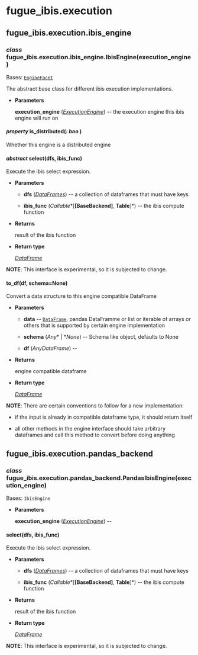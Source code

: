 # fugue_ibis.execution

## fugue_ibis.execution.ibis_engine


### _class_ fugue_ibis.execution.ibis_engine.IbisEngine(execution_engine)
Bases: [`EngineFacet`](../api/fugue.execution.md#fugue.execution.execution_engine.EngineFacet)

The abstract base class for different ibis execution implementations.


* **Parameters**

    **execution_engine** ([*ExecutionEngine*](../api/fugue.execution.md#fugue.execution.execution_engine.ExecutionEngine)) -- the execution engine this ibis engine will run on



#### _property_ is_distributed(_: boo_ )
Whether this engine is a distributed engine


#### _abstract_ select(dfs, ibis_func)
Execute the ibis select expression.


* **Parameters**

    
    * **dfs** ([*DataFrames*](../api/fugue.dataframe.md#fugue.dataframe.dataframes.DataFrames)) -- a collection of dataframes that must have keys


    * **ibis_func** (*Callable**[**[**BaseBackend**]**, **Table**]*) -- the ibis compute function



* **Returns**

    result of the ibis function



* **Return type**

    [*DataFrame*](../api/fugue.dataframe.md#fugue.dataframe.dataframe.DataFrame)


**NOTE**: This interface is experimental, so it is subjected to change.


#### to_df(df, schema=None)
Convert a data structure to this engine compatible DataFrame


* **Parameters**

    
    * **data** -- [`DataFrame`](../api/fugue.dataframe.md#fugue.dataframe.dataframe.DataFrame),
    pandas DataFramme or list or iterable of arrays or others that
    is supported by certain engine implementation


    * **schema** (*Any** | **None*) -- Schema like object, defaults to None


    * **df** (*AnyDataFrame*) -- 



* **Returns**

    engine compatible dataframe



* **Return type**

    [*DataFrame*](../api/fugue.dataframe.md#fugue.dataframe.dataframe.DataFrame)


**NOTE**: There are certain conventions to follow for a new implementation:


* if the input is already in compatible dataframe type, it should return
itself


* all other methods in the engine interface should take arbitrary
dataframes and call this method to convert before doing anything

## fugue_ibis.execution.pandas_backend


### _class_ fugue_ibis.execution.pandas_backend.PandasIbisEngine(execution_engine)
Bases: `IbisEngine`


* **Parameters**

    **execution_engine** ([*ExecutionEngine*](../api/fugue.execution.md#fugue.execution.execution_engine.ExecutionEngine)) -- 



#### select(dfs, ibis_func)
Execute the ibis select expression.


* **Parameters**

    
    * **dfs** ([*DataFrames*](../api/fugue.dataframe.md#fugue.dataframe.dataframes.DataFrames)) -- a collection of dataframes that must have keys


    * **ibis_func** (*Callable**[**[**BaseBackend**]**, **Table**]*) -- the ibis compute function



* **Returns**

    result of the ibis function



* **Return type**

    [*DataFrame*](../api/fugue.dataframe.md#fugue.dataframe.dataframe.DataFrame)


**NOTE**: This interface is experimental, so it is subjected to change.

